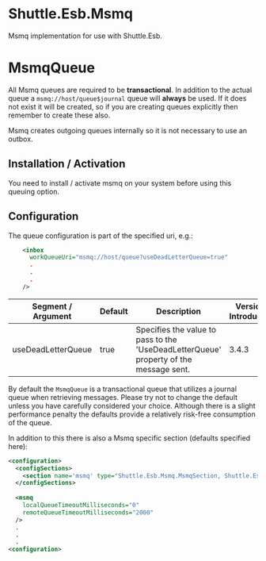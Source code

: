 Shuttle.Esb.Msmq
================

Msmq implementation for use with Shuttle.Esb.

# MsmqQueue

All Msmq queues are required to be **transactional**.  In addition to the actual queue a `msmq://host/queue$journal` queue will **always** be used.  If it does not exist it will be created, so if you are creating queues explicitly then remember to create these also.

Msmq creates outgoing queues internally so it is not necessary to use an outbox.

## Installation / Activation

You need to install / activate msmq on your system before using this queuing option.

## Configuration

The queue configuration is part of the specified uri, e.g.:

~~~xml
    <inbox
      workQueueUri="msmq://host/queue?useDeadLetterQueue=true"
	  .
	  .
	  .
    />
~~~

| Segment / Argument | Default	| Description | Version Introduced |
| --- | --- | --- | --- |
| useDeadLetterQueue	 | true | Specifies the value to pass to the 'UseDeadLetterQueue' property of the message sent. | 3.4.3 |

By default the `MsmqQueue` is a transactional queue that utilizes a journal queue when retrieving messages.  Please try not to change the default unless you have carefully considered your choice.  Although there is a slight performance penalty the defaults provide a relatively risk-free consumption of the queue.

In addition to this there is also a Msmq specific section (defaults specified here):

~~~xml
<configuration>
  <configSections>
    <section name='msmq' type="Shuttle.Esb.Msmq.MsmqSection, Shuttle.Esb.Msmq"/>
  </configSections>
  
  <msmq
	localQueueTimeoutMilliseconds="0"
	remoteQueueTimeoutMilliseconds="2000"
  />
  .
  .
  .
<configuration>
~~~